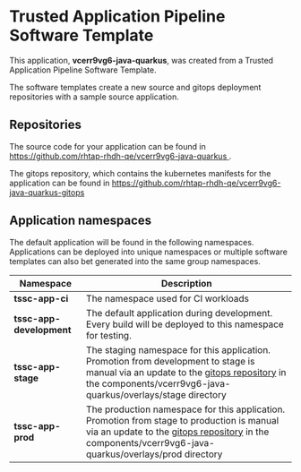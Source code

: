 # Trusted Application Pipeline Software Template

This application, **vcerr9vg6-java-quarkus**, was created from a Trusted Application Pipeline Software Template.

The software templates create a new source and gitops deployment repositories with a sample source application. 

## Repositories

The source code for your application can be found in [https://github.com/rhtap-rhdh-qe/vcerr9vg6-java-quarkus ](https://github.com/rhtap-rhdh-qe/vcerr9vg6-java-quarkus ).
 
The gitops repository, which contains the kubernetes manifests for the application can be found in 
[https://github.com/rhtap-rhdh-qe/vcerr9vg6-java-quarkus-gitops ](https://github.com/rhtap-rhdh-qe/vcerr9vg6-java-quarkus-gitops ) 

## Application namespaces 

The default application will be found in the following namespaces. Applications can be deployed into unique namespaces or multiple software templates can also bet generated into the same group namespaces.  

|  Namespace   |  Description   |  
| -------- | -------- |
| **tssc-app-ci** | The namespace used for CI workloads |
| **tssc-app-development** | The default application during development. Every build will be deployed to this namespace for testing. |
| **tssc-app-stage** | The staging namespace for this application. Promotion from development to stage is manual via an update to the [gitops repository](https://github.com/rhtap-rhdh-qe/vcerr9vg6-java-quarkus-gitops ) in the components/vcerr9vg6-java-quarkus/overlays/stage directory |
| **tssc-app-prod** | The production namespace for this application. Promotion from stage to production is manual via an update to the [gitops repository](https://github.com/rhtap-rhdh-qe/vcerr9vg6-java-quarkus-gitops ) in the components/vcerr9vg6-java-quarkus/overlays/prod directory |